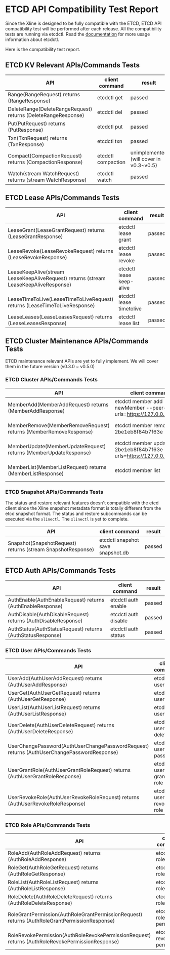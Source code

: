 # ETCD API Compatibility Test Report

Since the Xline is designed to be fully compatible with the ETCD, ETCD API compatibility test will be performed after each release. All the compatibility tests are running via etcdctl. Read the [documentation](https://github.com/etcd-io/etcd/blob/main/etcdctl/README.md) for more usage information about etcdctl.

Here is the compatibility test report.

## ETCD KV Relevant APIs/Commands Tests

| API | client command | result |
| --- | --- | --- |
| Range(RangeRequest) returns (RangeResponse) | etcdctl get  | passed |
| DeleteRange(DeleteRangeRequest) returns (DeleteRangeResponse) | etcdctl del | passed |
| Put(PutRequest) returns (PutResponse) | etcdctl put | passed |
| Txn(TxnRequest) returns (TxnResponse) | etcdctl txn | passed |
| Compact(CompactionRequest) returns (CompactionResponse) | etcdctl compaction | unimplemented (will cover in v0.3~v0.5) |
| Watch(stream WatchRequest) returns (stream WatchResponse)	| etcdctl watch | 	passed

## ETCD Lease APIs/Commands Tests

| API | client command | result |
| --- | --- | --- |
| LeaseGrant(LeaseGrantRequest) returns (LeaseGrantResponse) |	etcdctl lease grant | passed |
| LeaseRevoke(LeaseRevokeRequest) returns (LeaseRevokeResponse)	| etcdctl lease revoke | passed |
| LeaseKeepAlive(stream LeaseKeepAliveRequest) returns (stream LeaseKeepAliveResponse)	| etcdctl lease keep-alive |	passed |
| LeaseTimeToLive(LeaseTimeToLiveRequest) returns (LeaseTimeToLiveResponse) | etcdctl lease timetolive | passed |
| LeaseLeases(LeaseLeasesRequest) returns (LeaseLeasesResponse) |	etcdctl lease list |	passed |


## ETCD Cluster Maintenance APIs/Commands Tests

ETCD maintenance relevant APIs are yet to fully implement. We will cover them in the future version (v0.3.0 ~ v0.5.0)

### ETCD Cluster APIs/Commands Tests
| API | client command | result |
| --- | --- | --- |
| MemberAdd(MemberAddRequest) returns (MemberAddResponse) |	etcdctl member add newMember --peer-urls=https://127.0.0.1:12345	| unimplemented (will cover in v0.3~v0.5) |
| MemberRemove(MemberRemoveRequest) returns (MemberRemoveResponse) |	etcdctl member remove 2be1eb8f84b7f63e	| unimplemented (will cover in v0.3~v0.5) |
| MemberUpdate(MemberUpdateRequest) returns (MemberUpdateResponse) |	etcdctl member update 2be1eb8f84b7f63e --peer-urls=https://127.0.0.1:11112	| unimplemented (will cover in v0.3~v0.5) |
| MemberList(MemberListRequest) returns (MemberListResponse) |	etcdctl member list	| unimplemented (will cover in v0.3~v0.5) |


### ETCD Snapshot APIs/Commands Tests

The status and restore relevant features doesn't compatible with the etcd client since the Xline snapshot metadata format is totally different from the etcd snapshot format. The status and restore subcommands can be executed via the `xlinectl`. The `xlinectl` is yet to complete.

| API | client command | result |
| --- | --- | --- |
| Snapshot(SnapshotRequest) returns (stream SnapshotResponse) |	etcdctl snapshot save snapshot.db	| passed |


## ETCD Auth APIs/Commands Tests

| API | client command | result |
| --- | --- | --- |
| AuthEnable(AuthEnableRequest) returns (AuthEnableResponse) |	etcdctl auth enable	| passed |
| AuthDisable(AuthDisableRequest) returns (AuthDisableResponse) |	etcdctl auth disable | passed |
| AuthStatus(AuthStatusRequest) returns (AuthStatusResponse)	| etcdctl auth status |	passed |


### ETCD User APIs/Commands Tests

| API | client command | result |
| --- | --- | --- |
| UserAdd(AuthUserAddRequest) returns (AuthUserAddResponse) |	etcdctl user add | passed |
| UserGet(AuthUserGetRequest) returns (AuthUserGetResponse) |	etcdctl user get |	passed |
| UserList(AuthUserListRequest) returns (AuthUserListResponse) |	etcdctl user list | passed |
| UserDelete(AuthUserDeleteRequest) returns (AuthUserDeleteResponse) | 	etcdctl user delete	| passed |
| UserChangePassword(AuthUserChangePasswordRequest) returns (AuthUserChangePasswordResponse)	| etcdctl user passwd | passed |
| UserGrantRole(AuthUserGrantRoleRequest) returns (AuthUserGrantRoleResponse) |	etcdctl user grant-role |	passed |
| UserRevokeRole(AuthUserRevokeRoleRequest) returns (AuthUserRevokeRoleResponse)	| etcdctl user revoke-role |	passed |


### ETCD Role APIs/Commands Tests

| API | client command | result |
| --- | --- | --- |
| RoleAdd(AuthRoleAddRequest) returns (AuthRoleAddResponse)	| etcdctl role add |	passed |
| RoleGet(AuthRoleGetRequest) returns (AuthRoleGetResponse) |	etcdctl role get  |	passed |
| RoleList(AuthRoleListRequest) returns (AuthRoleListResponse) |	etcdctl role list |	passed |
| RoleDelete(AuthRoleDeleteRequest) returns (AuthRoleDeleteResponse)	| etcdctl role delete 	| passed |
| RoleGrantPermission(AuthRoleGrantPermissionRequest) returns (AuthRoleGrantPermissionResponse) |	etcdctl role grant-permission  |	passed |
| RoleRevokePermission(AuthRoleRevokePermissionRequest) returns (AuthRoleRevokePermissionResponse) |	etcdctl revoke-permission    |	passed |
